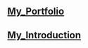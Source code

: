 ## **[My_Portfolio](https://sagarkarjagi.github.io/Data-Analyst-Portfolio/)**

## **[My_Introduction](https://sagarkarjagi.github.io/Data-Analyst-Portfolio/)**
